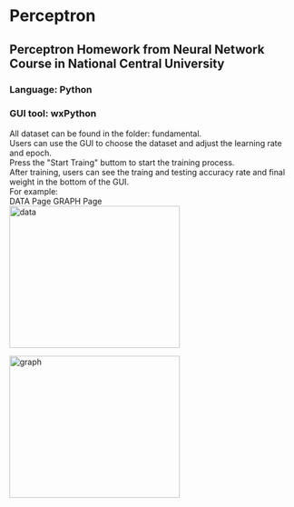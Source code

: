 # Perceptron
## Perceptron Homework from Neural Network Course in National Central University
### Language: Python
### GUI tool: wxPython

All dataset can be found in the folder: fundamental.</br>
Users can use the GUI to choose the dataset and adjust the learning rate and epoch.</br>
Press the "Start Traing" buttom to start the training process.</br>
After training, users can see the traing and testing accuracy rate and final weight in the bottom of the GUI.</br>
For example:</br>
DATA Page                     GRAPH Page</br>
<img src="https://upload.cc/i1/2023/01/03/4wjJpx.png" alt="data" width=300 height=250>

<img src="https://upload.cc/i1/2023/01/03/sCoqDY.png" alt="graph" width=300 height=250>
